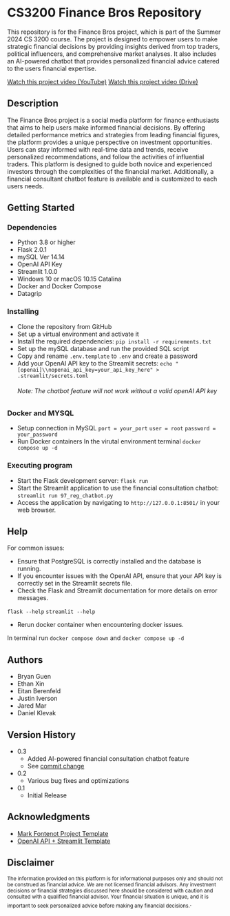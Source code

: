 # CS3200 Finance Bros Repository

This repository is for the Finance Bros project, which is part of the Summer 2024 CS 3200 course. The project is designed to empower users to make strategic financial decisions by providing insights derived from top traders, political influencers, and comprehensive market analyses. It also includes an AI-powered chatbot that provides personalized financial advice catered to the users financial expertise.

[Watch this project video (YouTube)](https://www.youtube.com/watch?v=h0k6nTx9WQ8)
[Watch this project video (Drive)]((https://drive.google.com/file/d/1xEvD-DX-1S-J9cZIN2m7kjXQMQX093R-/view))

## Description

The Finance Bros project is a social media platform for finance enthusiasts that aims to help users make informed financial decisions. By offering detailed performance metrics and strategies from leading financial figures, the platform provides a unique perspective on investment opportunities. Users can stay informed with real-time data and trends, receive personalized recommendations, and follow the activities of influential traders. This platform is designed to guide both novice and experienced investors through the complexities of the financial market. Additionally, a financial consultant chatbot feature is available and is customized to each users needs.

## Getting Started

### Dependencies

* Python 3.8 or higher
* Flask 2.0.1
* mySQL Ver 14.14
* OpenAI API Key
* Streamlit 1.0.0
* Windows 10 or macOS 10.15 Catalina
* Docker and Docker Compose
* Datagrip

### Installing

* Clone the repository from GitHub
* Set up a virtual environment and activate it
* Install the required dependencies:
  `pip install -r requirements.txt`
* Set up the mySQL database and run the provided SQL script
* Copy and rename `.env.template` to `.env` and create a password
* Add your OpenAI API key to the Streamlit secrets:
  `echo "[openai]\\nopenai_api_key=your_api_key_here" > .streamlit/secrets.toml`
  ###### Note: The chatbot feature will not work without a valid openAI API key

### Docker and MYSQL

* Setup connection in MySQL
  `port = your_port`
  `user = root`
  `password = your_password`
* Run Docker containers
  In the virutal environment terminal `docker compose up -d`
  
### Executing program

* Start the Flask development server:
  `flask run`
* Start the Streamlit application to use the financial consultation chatbot:
  `streamlit run 97_reg_chatbot.py`
* Access the application by navigating to `http://127.0.0.1:8501/` in your web browser.

## Help

For common issues:
* Ensure that PostgreSQL is correctly installed and the database is running.
* If you encounter issues with the OpenAI API, ensure that your API key is correctly set in the Streamlit secrets file.
* Check the Flask and Streamlit documentation for more details on error messages.

`flask --help`
`streamlit --help`

* Rerun docker container when encountering docker issues.

In terminal run `docker compose down` and `docker compose up -d`

## Authors

* Bryan Guen
* Ethan Xin  
* Eitan Berenfeld  
* Justin Iverson  
* Jared Mar  
* Daniel Klevak  

## Version History

* 0.3
    * Added AI-powered financial consultation chatbot feature
    * See [commit change](https://github.com/guenbr/cs3200-FinanceBros/commits/main)
* 0.2
    * Various bug fixes and optimizations
* 0.1
    * Initial Release

## Acknowledgments

* [Mark Fontenot Project Template](https://github.com/NEU-CS3200/24su-3200-project-template)
* [OpenAI API + Streamlit Template](https://github.com/streamlit/llm-examples)

## Disclaimer

<sub>The information provided on this platform is for informational purposes only and should not be construed as financial advice. We are not licensed financial advisors. Any investment decisions or financial strategies discussed here should be considered with caution and consulted with a qualified financial advisor. Your financial situation is unique, and it is important to seek personalized advice before making any financial decisions.</sub>.
